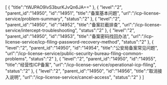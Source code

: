 [
	{
		"title":"tWJPAO9lvS3burKJvQn6JA=="
	},
	{
		"level":"2",
		"parent_id":"14950",
		"id":"14951",
		"title":"备案基本问题",
		"url":"/icp-license-service/problem-summary",
		"status":"2"
	},
	{
		"level":"2",
		"parent_id":"14950",
		"id":"14952",
		"title":"备案拦截排查",
		"url":"/icp-license-service/intercept-troubleshooting",
		"status":"2"
	},
	{
		"level":"2",
		"parent_id":"14950",
		"id":"14953",
		"title":"备案密码找回办法",
		"url":"/icp-license-service/icp-filing-password-recovery-method",
		"status":"2"
	},
	{
		"level":"2",
		"parent_id":"14950",
		"id":"14954",
		"title":"公安局备案常见问题",
		"url":"/icp-license-service/public-security-bureau-filing-common-problems",
		"status":"2"
	},
	{
		"level":"2",
		"parent_id":"14950",
		"id":"14955",
		"title":"经营性ICP备案",
		"url":"/icp-license-service/operational-icp-filing",
		"status":"2"
	},
	{
		"level":"2",
		"parent_id":"14950",
		"id":"14956",
		"title":"取消接入说明",
		"url":"/icp-license-service/cancel-access",
		"status":"2"
	}
]